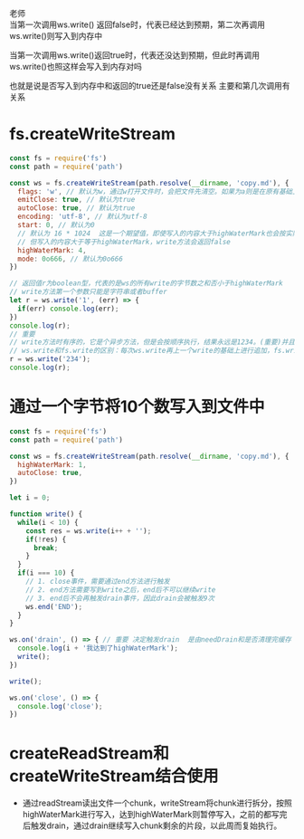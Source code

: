 老师  
当第一次调用ws.write() 返回false时，代表已经达到预期，第二次再调用ws.write()则写入到内存中

当第一次调用ws.write()返回true时，代表还没达到预期，但此时再调用ws.write()也照这样会写入到内存对吗

也就是说是否写入到内存中和返回的true还是false没有关系  主要和第几次调用有关系

# fs.createWriteStream
``` js
const fs = require('fs')
const path = require('path')

const ws = fs.createWriteStream(path.resolve(__dirname, 'copy.md'), {
  flags: 'w', // 默认为w，通过w打开文件时，会把文件先清空。如果为a则是在原有基础上追加
  emitClose: true, // 默认为true
  autoClose: true, // 默认为true
  encoding: 'utf-8', // 默认为utf-8
  start: 0, // 默认为0
  // 默认为 16 * 1024  这是一个期望值，即使写入的内容大于highWaterMark也会按实际内容写入，
  // 但写入的内容大于等于highWaterMark，write方法会返回false
  highWaterMark: 4, 
  mode: 0o666, // 默认为0o666
})

// 返回值r为boolean型，代表的是ws的所有write的字节数之和否小于highWaterMark
// write方法第一个参数只能是字符串或者buffer
let r = ws.write('1', (err) => {
  if(err) console.log(err);
})
console.log(r);
// 重要
// write方法时有序的，它是个异步方法，但是会按顺序执行，结果永远是1234。(重要)并且首次write是直接写入文件，之后的write是写入到内存中以链表的形式有序存放
// ws.write和fs.write的区别：每次ws.write再上一个write的基础上进行追加，fs.write如果没标明写入的start，则每次是覆盖操作
r = ws.write('234');
console.log(r);
```

# 通过一个字节将10个数写入到文件中
``` js
const fs = require('fs')
const path = require('path')

const ws = fs.createWriteStream(path.resolve(__dirname, 'copy.md'), {
  highWaterMark: 1, 
  autoClose: true,
})

let i = 0;

function write() {
  while(i < 10) {
    const res = ws.write(i++ + '');
    if(!res) {
      break;
    }
  }
  if(i === 10) { 
    // 1. close事件，需要通过end方法进行触发
    // 2. end方法需要写到write之后，end后不可以继续write
    // 3. end后不会再触发drain事件，因此drain会被触发9次
    ws.end('END');
  }
}

ws.on('drain', () => { // 重要 决定触发drain  是由needDrain和是否清理完缓存  这两个因素一起决定 当缓存清理完后并且needDrain为true的时候才会触发drain
  console.log(i + '我达到了highWaterMark');
  write();
})

write();

ws.on('close', () => {
  console.log('close');
})
```

# createReadStream和createWriteStream结合使用
- 通过readStream读出文件一个chunk，writeStream将chunk进行拆分，按照highWaterMark进行写入，达到highWaterMark则暂停写入，之前的都写完后触发drain，通过drain继续写入chunk剩余的片段，以此周而复始执行。